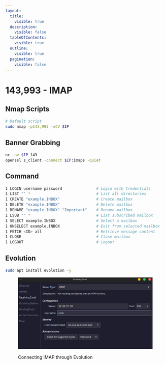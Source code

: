 ```yaml
---
layout:
  title:
    visible: true
  description:
    visible: false
  tableOfContents:
    visible: true
  outline:
    visible: true
  pagination:
    visible: false
---
```


# 143,993 - IMAP

## Nmap Scripts

```bash
# Default script
sudo nmap -p143,993 -sCV $IP
```

## Banner Grabbing

```bash
nc -nv $IP 143
openssl s_client -connect $IP:imaps -quiet
```

## Command

```bash
1 LOGIN username password               # Login with Credentials
1 LIST "" *                             # List all directories
1 CREATE "example.INBOX"                # Create mailbox
1 DELETE "example.INBOX"                # Delete mailbox
1 RENAME "example.INBOX" "Important"    # Rename mailbox
1 LSUB "" *                             # List subscribed mailbox 
1 SELECT example.INBOX                  # Select a mailbox
1 UNSELECT example.INBOX                # Exit from selected mailbox
1 FETCH <ID> all                        # Retrieve message content
1 CLOSE                                 # Close mailbox
1 LOGOUT                                # Logout
```

## Evolution

```bash
sudo apt install evolution -y
```

<figure><img src="../.gitbook/assets/evolution-img.png" alt=""><figcaption><p>Connecting IMAP through Evolution</p></figcaption></figure>
